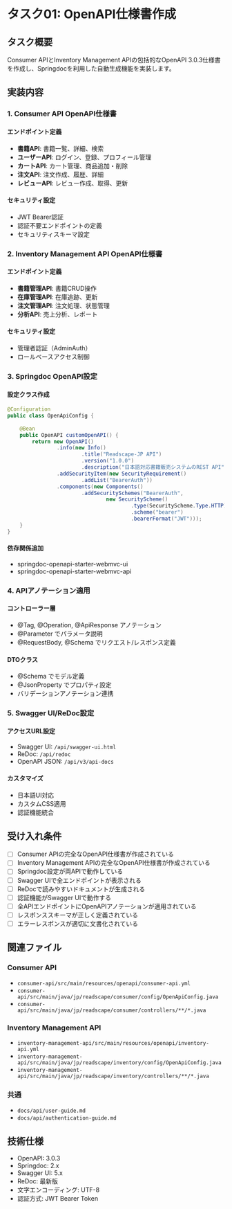 # タスク01: OpenAPI仕様書作成

## タスク概要
Consumer APIとInventory Management APIの包括的なOpenAPI 3.0.3仕様書を作成し、Springdocを利用した自動生成機能を実装します。

## 実装内容

### 1. Consumer API OpenAPI仕様書
#### エンドポイント定義
- **書籍API**: 書籍一覧、詳細、検索
- **ユーザーAPI**: ログイン、登録、プロフィール管理
- **カートAPI**: カート管理、商品追加・削除
- **注文API**: 注文作成、履歴、詳細
- **レビューAPI**: レビュー作成、取得、更新

#### セキュリティ設定
- JWT Bearer認証
- 認証不要エンドポイントの定義
- セキュリティスキーマ設定

### 2. Inventory Management API OpenAPI仕様書
#### エンドポイント定義
- **書籍管理API**: 書籍CRUD操作
- **在庫管理API**: 在庫追跡、更新
- **注文管理API**: 注文処理、状態管理
- **分析API**: 売上分析、レポート

#### セキュリティ設定
- 管理者認証（AdminAuth）
- ロールベースアクセス制御

### 3. Springdoc OpenAPI設定
#### 設定クラス作成
```java
@Configuration
public class OpenApiConfig {
    
    @Bean
    public OpenAPI customOpenAPI() {
        return new OpenAPI()
                .info(new Info()
                        .title("Readscape-JP API")
                        .version("1.0.0")
                        .description("日本語対応書籍販売システムのREST API"))
                .addSecurityItem(new SecurityRequirement()
                        .addList("BearerAuth"))
                .components(new Components()
                        .addSecuritySchemes("BearerAuth",
                                new SecurityScheme()
                                        .type(SecurityScheme.Type.HTTP)
                                        .scheme("bearer")
                                        .bearerFormat("JWT")));
    }
}
```

#### 依存関係追加
- springdoc-openapi-starter-webmvc-ui
- springdoc-openapi-starter-webmvc-api

### 4. APIアノテーション適用
#### コントローラー層
- @Tag, @Operation, @ApiResponse アノテーション
- @Parameter でパラメータ説明
- @RequestBody, @Schema でリクエスト/レスポンス定義

#### DTOクラス
- @Schema でモデル定義
- @JsonProperty でプロパティ設定
- バリデーションアノテーション連携

### 5. Swagger UI/ReDoc設定
#### アクセスURL設定
- Swagger UI: `/api/swagger-ui.html`
- ReDoc: `/api/redoc`
- OpenAPI JSON: `/api/v3/api-docs`

#### カスタマイズ
- 日本語UI対応
- カスタムCSS適用
- 認証機能統合

## 受け入れ条件
- [ ] Consumer APIの完全なOpenAPI仕様書が作成されている
- [ ] Inventory Management APIの完全なOpenAPI仕様書が作成されている
- [ ] Springdoc設定が両APIで動作している
- [ ] Swagger UIで全エンドポイントが表示される
- [ ] ReDocで読みやすいドキュメントが生成される
- [ ] 認証機能がSwagger UIで動作する
- [ ] 全APIエンドポイントにOpenAPIアノテーションが適用されている
- [ ] レスポンススキーマが正しく定義されている
- [ ] エラーレスポンスが適切に文書化されている

## 関連ファイル
### Consumer API
- `consumer-api/src/main/resources/openapi/consumer-api.yml`
- `consumer-api/src/main/java/jp/readscape/consumer/config/OpenApiConfig.java`
- `consumer-api/src/main/java/jp/readscape/consumer/controllers/**/*.java`

### Inventory Management API  
- `inventory-management-api/src/main/resources/openapi/inventory-api.yml`
- `inventory-management-api/src/main/java/jp/readscape/inventory/config/OpenApiConfig.java`
- `inventory-management-api/src/main/java/jp/readscape/inventory/controllers/**/*.java`

### 共通
- `docs/api/user-guide.md`
- `docs/api/authentication-guide.md`

## 技術仕様
- OpenAPI: 3.0.3
- Springdoc: 2.x
- Swagger UI: 5.x
- ReDoc: 最新版
- 文字エンコーディング: UTF-8
- 認証方式: JWT Bearer Token